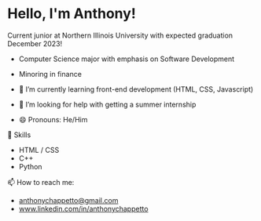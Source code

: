 # Hello, I'm Anthony!

Current junior at Northern Illinois University with expected graduation December 2023!
- Computer Science major with emphasis on Software Development
- Minoring in finance

- 🌱 I’m currently learning front-end development (HTML, CSS, Javascript)
- 🤔 I’m looking for help with getting a summer internship
- 😄 Pronouns: He/Him

🔭 Skills
- HTML / CSS
- C++
- Python

📫 How to reach me:
-  anthonychappetto@gmail.com
-  www.linkedin.com/in/anthonychappetto
